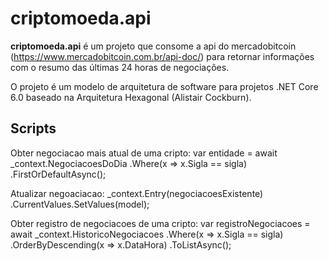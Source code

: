 # criptomoeda.api

**criptomoeda.api** é um projeto que consome a api do mercadobitcoin (https://www.mercadobitcoin.com.br/api-doc/) para retornar informações com o resumo das últimas 24 horas de negociações.

O projeto é um modelo de arquitetura de software para projetos .NET Core 6.0 baseado na Arquitetura Hexagonal (Alistair Cockburn).

## Scripts

Obter negociacao mais atual de uma cripto:
var entidade = await _context.NegociacoesDoDia
    .Where(x => x.Sigla == sigla)
    .FirstOrDefaultAsync();

Atualizar negoaciacao:
_context.Entry(negociacoesExistente)
        .CurrentValues.SetValues(model);

Obter registro de negociacoes de uma cripto:
var registroNegociacoes = await _context.HistoricoNegociacoes
                            .Where(x => x.Sigla == sigla)
                            .OrderByDescending(x => x.DataHora)
                            .ToListAsync();
